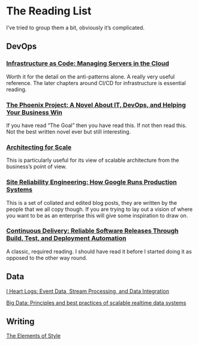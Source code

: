 # The Reading List

I’ve tried to group them a bit, obviously it’s complicated.

## DevOps

### [Infrastructure as Code: Managing Servers in the Cloud](http://amzn.to/2aAfO7g)
Worth it for the detail on the anti-patterns alone. A really very useful reference. The later chapters around CI/CD for infrastructure is essential reading.

### [The Phoenix Project: A Novel About IT, DevOps, and Helping Your Business Win](http://amzn.to/2agYRSV)
If you have read “The Goal” then you have read this. If not then read this. Not the best written novel ever but still interesting.

### [Architecting for Scale](http://amzn.to/2agYrMf)
This is particularly useful for its view of scalable architecture from the business’s point of view.

### [Site Reliability Engineering: How Google Runs Production Systems](http://amzn.to/2aMsfjE)
This is a set of collated and edited blog posts, they are written by the people that we all copy though. If you are trying to lay out a vision of where you want to be as an enterprise this will give some inspiration to draw on.

### [Continuous Delivery: Reliable Software Releases Through Build, Test, and Deployment Automation](http://amzn.to/2atuGZE)
A classic, required reading. I should have read it before I started doing it as opposed to the other way round.

## Data
[I Heart Logs: Event Data, Stream Processing, and Data Integration](http://amzn.to/2agYxmZ)

[Big Data: Principles and best practices of scalable realtime data systems](http://amzn.to/2arzlat)

## Writing
[The Elements of Style](http://amzn.to/2agZ3l3)


